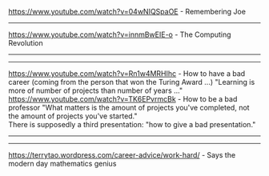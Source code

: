 https://www.youtube.com/watch?v=04wNIQSpaOE - Remembering Joe<hr>
https://www.youtube.com/watch?v=innmBwEIE-o - The Computing Revolution<hr><hr>
https://www.youtube.com/watch?v=Rn1w4MRHIhc - How to have a bad career (coming from the person that won the Turing Award ...)
"Learning is more of number of projects than number of years ..." <br>
https://www.youtube.com/watch?v=TK6EPvrmcBk - How to be a bad professor 
"What matters is the amount of projects you've completed, not the amount of projects you've started." <br>
There is supposedly a third presentation: "how to give a bad presentation."
<hr><hr>

https://terrytao.wordpress.com/career-advice/work-hard/ - Says the modern day mathematics genius

